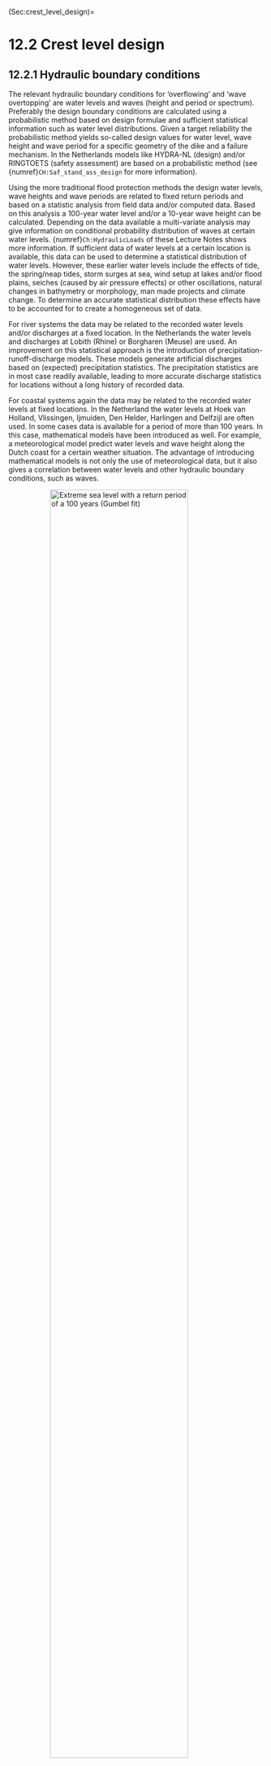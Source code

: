(Sec:crest_level_design)=
# 12.2 Crest level design

## 12.2.1 Hydraulic boundary conditions
The relevant hydraulic boundary conditions for ‘overflowing’ and ‘wave overtopping’ are water levels and waves (height and period or spectrum). Preferably the design boundary conditions are calculated using a probabilistic method based on design formulae and sufficient statistical information such as water level distributions. Given a target reliability the probabilistic method yields so-called design values for water level, wave height and wave period for a specific geometry of the dike and a failure mechanism. In the Netherlands models like HYDRA-NL (design) and/or RINGTOETS (safety assessment) are based on a probabilistic method (see {numref}`CH:Saf_stand_ass_design` for more information).

Using the more traditional flood protection methods the design water levels, wave heights and wave periods are related to fixed return periods and based on a statistic analysis from field data and/or computed data. Based on this analysis a 100-year water level and/or a 10-year wave height can be calculated. Depending on the data available a multi-variate analysis may give information on conditional probability distribution of waves at certain water levels. {numref}`Ch:HydraulicLoads` of these Lecture Notes shows more information. 
If sufficient data of water levels at a certain location is available, this data can be used to determine a statistical distribution of water levels. However, these earlier water levels include the effects of tide, the spring/neap tides, storm surges at sea, wind setup at lakes and/or flood plains, seiches (caused by air pressure effects) or other oscillations, natural changes in bathymetry or morphology, man made projects and climate change. To determine an accurate statistical distribution these effects have to be accounted for to create a homogeneous set of data. 

For river systems the data may be related to the recorded water levels and/or discharges at a fixed location. In the Netherlands the water levels and discharges at Lobith (Rhine) or Borgharen (Meuse) are used. An improvement on this statistical approach is the introduction of precipitation-runoff-discharge models. These models generate artificial discharges based on (expected) precipitation statistics. The precipitation statistics are in most case readily available, leading to more accurate discharge statistics for locations without a long history of recorded data. 

For coastal systems again the data may be related to the recorded water levels at fixed locations. In the Netherland the water levels at Hoek van Holland, Vlissingen, Ijmuiden, Den Helder, Harlingen and Delfzijl are often used. In some cases data is available for a period of more than 100 years. In this case, mathematical models have been introduced as well. For example, a meteorological model predict water levels and wave height along the Dutch coast for a certain weather situation. The advantage of introducing mathematical models is not only the use of meteorological data, but it also gives a correlation between water levels and other hydraulic boundary conditions, such as waves. 

<figure>
    <img src="./chapter12_figures/CH12_ch4pic.jpg" 
         alt="Extreme sea level with a return period of a 100 years (Gumbel fit)"
         style="display: block; margin: 0 auto; width: 80%; height: auto;">
    <figcaption style="text-align: center;">
        Figure 12.22: Extreme sea level with a return period of a 100 years (Gumbel fit), from \citet{Muis2016}.
    </figcaption>
</figure>


Considering that a flood protection structure will be designed to provide flood protection for a number of decades ahead future climate change effects on water levels need to be accounted for. The past experience in the Netherlands with sea level rise indicate rise of 20 cm per century, but for the future a number of scenarios have been developed within the Delta programme (Delta programme, 2014). The effects of these scenarios range from to 35 or 85 cm for 2100. For design purposes the upper scenario is used (2050: +0.35 meters; 2100: +0.85 meters). 

Climate change also effects river discharges and this effect is often estimated at 10 to 20\% in 50 to 100 years. The estimated effects of climate scenarios for the Rhine range from an additional 1,000 to 2,000 $m^3$/sec. Again the upper scenario is used (2050: 17,000 $m^3$/sec; 2100: 18,000 $m^3$/sec). However, in river systems the increased discharge may be affected by flooding upstream. For example, based on mathematical modelling the maximum discharge in the river Rhine at Lobith is limited to 17,500 to 18,000 $m^3$/sec, because the river dikes in Germany will flood. For Meuse the climate scenarios range from +2,000 $m^3$/sec to +6,000 $m^3$/sec (!!).Again the upper scenario is used (2050: 4,200 $m^3$/sec; 2100: 4,600 $m^3$/sec).

The difficulty is to decide on the climate scenario used in a design process. Again, the best thing to do is to make a full probabilistic analysis. In such an analysis the design can be tested against the various scenarios with varying lifespan for the structure. If a probabilistic analysis is not made, an educated guess can be made based on a sensitivity analysis. As a rule of thumb, the following two choices are in general sensible:
- Structures with relatively high construction cost and with little adaptability are to be designed with a long lifespan (50-100 years) and a conservative climate scenario.
- Adaptive structures with relatively low (re)construction costs are to be designed with a short lifespan (25-50 years) and a medium or even optimistic climate scenario.

Additional factors contributing to design water levels are wind setup and seiches (oscillations). Wind setup is usually incorporated in sea or lake level statistics (storm surge effect). However, in rivers local wind setup may be an issue in the shallow flood plains. This effect needs to be calculated separately as the water level data in rivers are often derived from discharge statistics. The wind data used to determine wave conditions can be used for wind setup too. Seiches and other forms of oscillating water levels are generally not included in water level statistics. Their effect needs to be added too, taking into account that seiches are not (fully) correlated with storms. {numref}`Ch:HydraulicLoads` of these Lecture Notes contains more information on seiches and oscillations.

Having established the design water level (including effects of climate change and seiches) related to the required return period the next essential elements to calculate the required dike crest level are wave boundary conditions: wave height and wave period. 

For a river situation the water levels (river flood) and wave conditions are not likely to be very correlated and therefore the wind generated waves may be determined based on wind statistics (speed and direction), the fetch length and water depths. For a coastal situation water levels (storm surge) and wave conditions are very much correlated. Therefore the wave statistics are related to the water levels. 

As explained in {numref}`Ch:HydraulicLoads` and {eq}`Ch:Stability` of these Lecture Notes one should use the hydraulic conditions at the toe of the structure. The spectral wave height and period $H_{m0}$ and $T_{m-1,0}$ provide the most accurate prediction of run-up and overtopping, also in non-standard cases such as double-peaked spectra and (very) shallow foreshores. The HYDRA-NL computer programme provides these wave parameters. Using the spectral wave period is important if the wave spectrum shows more energy for longer periods. Also, the spectral wave period deals better with double peaked or ‘flat’ wave spectra. 

If waves are calculated otherwise (such as using the Bretschneider formula for wind generated wave) a significant wave height ($H_{s}$) and a peak period ($T_{p}$) are calculated. Using these parameter requires re-fitted design formulae or the wave parameters need to be adapted. In deep water the differences are very small, but in shallow water differences may increase to 10-15\%. Based on the spectral wave height it is straightforward to calculate a wave height distribution and the significant wave height {cite}`BattjesandGroenendijk`. For the failure mechanisms related to stability under wave attack (such as revetments) and for the assessment of dunes the peak period ($T_{p}$) is used. If the spectral period is known the value of $T_{p}$ can be calculated easily: $T_{p} = 1,1 \cdot T_{m-1,0}$. 

(Subsec:Def_exam_bc)=
## 12.2.2 Definition of the examples and hydraulic boundary conditions

### Example river dike
For a river dike two examples will be illustrated, using the traditional approach and the new safety standards. The location of the river dike is near Tiel on the north bank of the Waal, the main branch of the river Rhine ({numref}`Fig:Tiel`). The solid blue line shows the orientation of the dike with the normal in red (SE direction, 135 \textdegree). The red and blue dashed lines indicate the various fetch lengths.

<figure>
    <img src="./chapter12_figures/CH12_25.jpg" 
         alt="Location Tiel with dike normal (in red) and fetch lengths"
         style="display: block; margin: 0 auto; width: 80%; height: auto;">
    <figcaption style="text-align: center;">
        Figure 12.23: Location Tiel with dike normal (in red) and fetch lengths.
    </figcaption>
</figure>


The statistical information for the water levels at this location is shown in {numref}`Tab:Hydr_bc_riverdike`. The traditional approach at this location featured a safety standard of 1/1250 per year. As an illustration, the return periods used for the German safety standards (1/100 per year for the upper river and 1/200 per year for the lower river) are shown too. However, it must be emphasized that the design rules in Germany are different from the Dutch rules.

The wave loads are wind generated and calculated using a standard wind field (1 hour average) and the Bretschneider prediction formula. It is assumed that the waves will fully developed within an hour. This is reasonable, given the maximum fetch lengths in the river area. The wave height and wave period can be calculated using a wind speed and the water depth in the foreshore (5 meters in this example). For the shorter return periods the water level is obviously lower (1 meters in this example) and therefore the wave loads are somewhat lower too. The effects of climate change in 2100 is also shown in {numref}`Tab:Hydr_bc_riverdike` by the figures between brackets. 

The new safety standard for this location is 1/30,000 per year. This probability is used to derive the water levels for geotechnical and piping design. Using the standard design formulae the target probability for ‘overflowing’ and ‘overtopping’ is based on a value of $\omega$ of 24\% and a length-effect N of 1. The target probability is 1/125,000 per year. Using the model HYDRA-NL the design conditions for this location, failure mechanism (wave overtopping) and dike geometry are calculated and shown in {numref}`Tab:Hydr_bc_riverdike`. As explained in {numref}`Subsec:Der_designvalues`, HYDRA-NL performs a full probabilistic analysis for the hydraulic loads and the presented combination of water level, wave height and wave period is the design point. This design point is valid only for wave overtopping (5 l/m/s). For other overtopping rates and failure mechanisms other design points need to be calculated. For example, for the design of a revetment various design points are needed to calculate the required revetment at various water levels. 

```{table} Hydraulic boundary conditions river dike example
:name: Tab:Hydr_bc_riverdike
| \multirow{4}{*}{Traditional approach} | \begin{tabular}[c]{@{}l@{}}Return period \\ {[}year{]}\end{tabular}  | \begin{tabular}[c]{@{}l@{}}Water level\\ {[}m{]}\end{tabular} | \begin{tabular}[c]{@{}l@{}}Wave height\\ {[}m{]}\end{tabular} | \begin{tabular}[c]{@{}l@{}}Wave period\\ {[}s{]}\end{tabular} \\ \cline{2-5}|
| :--- | :--- | :--- | :--- | :--- |
| | 100                                                                   | 10.1 (10.5)                                                   | 0.4 (0.4)                                                     | 2.1 (2.1)                                                     \\ \cline{2-5}|
| | 200                                                                   | 10.3 (10.8)                                                   | 0.4 (0.4)                                                     | 2.1 (2.1)                                                     \\ \cline{2-5}|
| \multirow{3}{*}{New safety standard}  | \begin{tabular}[c]{@{}l@{}}Safety standard \\ {[}1/year{]}\end{tabular} | \begin{tabular}[c]{@{}l@{}}Water level\\ {[}m{]}\end{tabular} | \begin{tabular}[c]{@{}l@{}}Wave height\\ {[}m{]}\end{tabular} | \begin{tabular}[c]{@{}l@{}}Wave period\\ {[}s{]}\end{tabular} \\ \cline{2-5}|
| | 1/30000                                                               | 11.4 (11.5)                                                   | -                                                             | -                                                             \\ \cline{2-5}|
```

The numbers in {numref}`Tab:Hydr_bc_riverdike` show very clearly the effect of the maximum discharge of 18,000 $m^3$/sec. The water level is limited to MSL+11.5 meters, but the waves are not limited due to the increasing wind speeds at the smaller probabilities.

Before using the hydraulic boundary conditions the margins for statistical uncertainties need to be added. For the river area the additional margin for the water level is 0.3 meters. For the wave loads a 10\% margin is added to both the wave height and wave period.

### Example coastal dike
For a coastal dike also two examples will be illustrated, using the traditional approach and the new safety standards. The location of the river dike is near Delfzijl on the shores of the Wadden Sea ({numref}`Fig:Delfzijl`). The solid blue line shows the orientation of the dike with the normal in red (NE direction, 45\textdegree).

\begin{figure}[H] 

```{figure} images/CH12_26
```
 	\caption{Location Delfzijl with dike normal (in red)}
 	\label{Fig:Delfzijl}

\end{figure}

The statistical information for the water levels at this location is shown in {numref}`Tab:Hydr_bc_coastaldike`. The traditional approach at this location featured a safety standard of 1/4,000 per year. Again as an illustration, the water levels are also shown for return periods related to the German safety standards for the Wadden Sea (1/100 per year) and for the Hamburg area (1/400 per year). The waves are derived using the HYDRA-NL model. The effects of climate change is also shown in {numref}`Tab:Hydr_bc_coastaldike`. 

The new safety standard for this location is 1/10,000 per year. This probability is used to derive the water levels for geotechnical and piping design. Using the standard design formulae the target probability for ‘overflowing’ and ‘overtopping’ is based on a value of $\omega$ of 24\% and a length-effect N of 1. The target probability is 1/41,667 per year. Using the model HYDRA-NL the design conditions for this location, failure mechanism (wave overtopping) and dike geometry are calculated and shown in {numref}`Tab:Hydr_bc_coastaldike`. As explained in {numref}`Subsec:Der_designvalues` HYDRA-NL performs a full probabilistic analysis for the hydraulic loads and the presented combination of water level, wave height and wave period is the design point. This design point is valid only for wave overtopping (5 l/m/s). For other overtopping rates and failure mechanisms other design points need to be calculated. 

```{table} Hydraulic boundary conditions coastal dike example
:name: Tab:Hydr_bc_coastaldike
| \multirow{4}{*}{Traditional approach} | \begin{tabular}[c]{@{}l@{}}Return period \\ {[}year{]}\end{tabular}   | \begin{tabular}[c]{@{}l@{}}Water level\\ {[}m{]}\end{tabular} | \begin{tabular}[c]{@{}l@{}}Wave height\\ {[}m{]}\end{tabular} | \begin{tabular}[c]{@{}l@{}}Wave period\\ {[}s{]}\end{tabular} \\ \cline{2-5}|
| :--- | :--- | :--- | :--- | :--- |
| | 100                                                                   | 5.0 (5.8)                                                   | 1.3 (1.6)                                                     | 4.0 (4.5)                                                     \\ \cline{2-5}|
| | 400                                                                   | 5.4 (6.2)                                                   | 1.6 (1.9)                                                     | 4.2 (4.7)                                                     \\ \cline{2-5}|
| \multirow{3}{*}{New safety standard}  | \begin{tabular}[c]{@{}l@{}}Safety standard \\ {[}1/year{]}\end{tabular} | \begin{tabular}[c]{@{}l@{}}Water level\\ {[}m{]}\end{tabular} | \begin{tabular}[c]{@{}l@{}}Wave height\\ {[}m{]}\end{tabular} | \begin{tabular}[c]{@{}l@{}}Wave period\\ {[}s{]}\end{tabular} \\ \cline{2-5}|
| | 1/10000                                                               | 6.3 (7.2)                                                   | -                                                             | -                                                             \\ \cline{2-5}|
```

Before using the hydraulic boundary conditions the margins for statistical uncertainties need to be added. For the coastal area the additional margin for the water level is 0.4 meters. For the wave loads a 10\% margin is added to both the wave height and wave period.

(Subsec:Calc_req_crestlevel)=
## 12.2.3 Calculation of the required crest level

In {numref}`Ch:Overtopping` of these Lecture Notes the processes of wave run-up and wave overtopping are described. For this section the TAW formula for overtopping {eq}`Sec:Overtopping_straight_smooth` has been used (deterministic version). In the traditional approach the goal of the design is to calculate a required freeboard to limit the wave overtopping discharge and to keep the inner slope safe from erosion eventually leading to a dike breach. A typical critical overtopping discharge in the traditional approach ranges from 0.1 l/m/s to 5 l/m/s, depending on the quality of the inner slope of the dike.

The new safety standard is related to a dike breach and allows larger overtopping discharges. 
Now, the maximum critical overtopping discharges range from 5 l/m/s up to 10 l/m/s, provided the inner slope is well-covered with grass or with a clay layer of at least 80 centimeters . If macro-instability and/or erosion of the inner slope can be prevented (e.g. by mild slopes or by reinforcing the inner slope) even much higher overtopping discharges can be allowed. Obviously, if very high overtopping discharges are allowed the potential consequences for the hinterland need to be assessed properly.

{numref}`Tab:Freeboard_bas_overtopping` shows the required freeboard for a critical overtopping discharge of 1 l/m/s, calculated with the TAW formula {eq}`Sec:Overtopping_straight_smooth` for overtopping and a fixed wave steepness of 4\%.

```{table} Required freeboard based on wave overtopping
:name: Tab:Freeboard_bas_overtopping
| \multirow{5}{*}{River dikes}   | \multirow{2}{*}{\begin{tabular}[c]{@{}l@{}}Wave height\\ {[}m{]}\end{tabular}} | \multicolumn{5}{l|}{Cotan outer slope {[}-{]}} \\ \cline{3-7}|
| :--- | :--- | :--- | :--- | :--- | :--- | :--- |
| |                                                                                | 2       | 3       | 4       | 5       | 8      \\ \cline{2-7}|
| | 0.20                                                                           | 0.31    | 0.28    | 0.20    | 0.16    | 0.09   \\ \cline{2-7}|
| | 0.50                                                                           | 1.04    | 0.94    | 0.69    | 0.54    | 0.32   \\ \cline{2-7}|
| \multirow{5}{*}{Coastal dikes} | \multirow{2}{*}{\begin{tabular}[c]{@{}l@{}}Wave height\\ {[}m{]}\end{tabular}} | \multicolumn{5}{l|}{Cotan outer slope {[}-{]}} \\ \cline{3-7}|
| |                                                                                | 2       | 3       | 4       | 5       | 8      \\ \cline{2-7}|
| | 2.00                                                                           | 5.75    | 5.23    | 3.85    | 3.03    | 1.83   \\ \cline{2-7}|
| | 4.00                                                                           | 13.10   | 11.91   | 8.78    | 6.93    | 4.21   \\ \cline{2-7}|
```

The results in the {numref}`Tab:Freeboard_bas_overtopping` show how the required freeboard works out for river dikes (with small waves) and for sea dikes (higher waves). It also shows that river dikes may have relatively steep slopes (1:2 or 1:3). Such steep slopes are not really an option for sea dikes: gentler slopes of 1:5 or less yield more realistic freeboards. It is clear that a gentler outer slope is very effective in reducing the required freeboard. On the other hand, very mild slopes are not very like to be applied in the river area because of the large footprint required. The unrealistic options in {numref}`Tab:Freeboard_bas_overtopping` are indicated in italics. Also a number of combinations yields a freeboard less than the minimum required value of 0.50 meters. 

Instead of overtopping the required crest level or freeboard may be calculated using wave run-up as well. Especially in the traditional approach this method is applied very frequently because it is straight¬forward to use. The Delft formula {eq}`Sec:Runup on straight smooth slopes` is valid for a wave steepness of 4.8\% and breaker parameters less than 1.8 (common for local wind generated waves), but the TAW formula for wave run-up {eq}`Sec:Runup on straight smooth slopes` can be applied for a wider range of circumstances. This is preferable because longer waves with more energy will run further up the slope or give a higher overtopping volume. 

{numref}`Tab:Freeboard_bas_waverunup` shows the required freeboard again for a fixed wave steepness of 4.8\%, calculated with the TAW formula {eq}`Sec:Runup on straight smooth slopes` for 2\% wave run-up. 

```{table} Required freeboard based on 2\% wave run-up
:name: Tab:Freeboard_bas_waverunup
| \multirow{5}{*}{River dikes}   | \multirow{2}{*}{\begin{tabular}[c]{@{}l@{}}Wave height\\ {[}m{]}\end{tabular}} | \multicolumn{5}{l|}{Cotan outer slope {[}-{]}} \\ \cline{3-7}|
| :--- | :--- | :--- | :--- | :--- | :--- | :--- |
| |                                                                                | 2       | 3       | 4       | 5       | 8      \\ \cline{2-7}|
| | 0.20                                                                           | 0.61    | 0.55    | 0.20    | 0.41    | 0.21   \\ \cline{2-7}|
| | 0.50                                                                           | 1.53    | 1.38    | 1.03    | 0.82    | 0.52   \\ \cline{2-7}|
| \multirow{5}{*}{Coastal dikes} | \multirow{2}{*}{\begin{tabular}[c]{@{}l@{}}Wave height\\ {[}m{]}\end{tabular}} | \multicolumn{5}{l|}{Cotan outer slope {[}-{]}} \\ \cline{3-7}|
| |                                                                                | 2       | 3       | 4       | 5       | 8      \\ \cline{2-7}|
| | 2.00                                                                           | 6.10    | 5.50    | 4.13    | 3.30    | 2.06   \\ \cline{2-7}|
| | 4.00                                                                           | 12.20   | 11.00  | 8.25    | 6.60    | 4.13   \\ \cline{2-7}|
```

The results in the {numref}`Tab:Freeboard_bas_waverunup` show on average higher required freeboards than {numref}`Tab:Freeboard_bas_overtopping` for the river dikes, whilst for the coastal dikes the required freeboards are more or less similar. For these circumstances the 2\% wave run-up criterion more or less equals the 1 l/m/s criterion. For the smaller waves (river area) the 2\% wave run-up criterion is more strict and more or less equals the 0.1 l/m/s criterion. Again, the unrealistic options in {numref}`Tab:Freeboard_bas_waverunup` are indicated in italics and a number of combinations yields a freeboard less than the minimum required value of 0.50 meters. 

### Example river dike
For the river dike the design calculations are applied to the hydraulic boundary conditions of {numref}`Tab:Hydr_bc_riverdike` including the required uncertainty margins. For the geometry of the river dike two standard profiles (with an outer slope of 1:3 and 1:5) are used (no berm, no composite slopes, no shallow foreshore, no additional roughness). The effect of climate change is shown between brackets. For the traditional approach a critical overtopping discharge of 0.1 l/m/s/ is used. For the new safety standard 5 l/m/s is used. The results are shown in {numref}`Tab:crest_level_riverexamp`.

```{table} Required crest levels river dike example
:name: Tab:crest_level_riverexamp
| \multirow{4}{*}{Traditional approach} | \begin{tabular}[c]{@{}l@{}}Return period \\ {[}year{]}\end{tabular}   | \begin{tabular}[c]{@{}l@{}}Crest level 1:3\\ {[}m{]}\end{tabular} | \multicolumn{2}{l|}{\begin{tabular}[c]{@{}l@{}}Crest level 1:5\\ {[}m{]}\end{tabular}} \\ \cline{2-5}|
| :--- | :--- | :--- | :--- | :--- |
| | 100                                                                   | 10.9 (11.3)                                                       | \multicolumn{2}{l|}{10.6 (11.0)}                                                       \\ \cline{2-5}|
| | 200                                                                   | 11.2 (11.6)                                                       | \multicolumn{2}{l|}{10.9 (11.3)}                                                       \\ \cline{2-5}|
| \multirow{3}{*}{New safety standard}  | \begin{tabular}[c]{@{}l@{}}Return period \\ {[}1/year{]}\end{tabular} | \begin{tabular}[c]{@{}l@{}}Crest level 1:3\\ {[}m{]}\end{tabular} | \multicolumn{2}{l|}{\begin{tabular}[c]{@{}l@{}}Crest level 1:5\\ {[}m{]}\end{tabular}} \\ \cline{2-5}|
| | \multirow{2}{*}{1/125000}                                             | \multirow{2}{*}{12.1 (12.4)}                                      | \multicolumn{2}{l|}{\multirow{2}{*}{11.9 (12.1)}}                                      |
```

The results of {numref}`Tab:crest_level_riverexamp` show that the effect of a milder slope for the river dike is rather small, especially if larger overtopping rates are allowed (new safety standard). The effect of the new, stricter safety standard is not fully compensated by the larger overtopping rate. But for 2100 the difference between the new standard and the traditional approach diminishes about 10 centimeters. That is largely due to the maximum Rhine discharge of 18,000 $m^3/sec$ that has been used in the calculations. The effect of climate change remains fairly constant. 

### Example coastal dike
For the coastal dike the design calculations are applied to the hydraulic boundary conditions of {numref}`Tab:Hydr_bc_coastaldike` including the required uncertainty margins. For the geometry of the coastal dike two standard profiles with an outer slope of 1:5, with and without a berm (10 meters wide at a level of MSL+7 meters) is used (no composite slopes, no shallow foreshore, no additional roughness). The effect of climate change is shown between brackets. For the traditional approach a critical overtopping discharge of 1 l/m/s/ is used. For the new safety standard 10 l/m/s is used. The results are shown in {numref}`Tab:crest_coastaldikeexamp`.

```{table} Required crest levels coastal dike example
:name: Tab:crest_coastaldikeexamp
| \multirow{4}{*}{Traditional approach} | \begin{tabular}[c]{@{}l@{}}Return period \\ {[}year{]}\end{tabular}   | \begin{tabular}[c]{@{}l@{}}Crest level 1:5 \\ no berm {[}m{]}\end{tabular} | \multicolumn{2}{l|}{\begin{tabular}[c]{@{}l@{}}Crest level 1:5\\ berm {[}m{]}\end{tabular}}  \\ \cline{2-5}|
| :--- | :--- | :--- | :--- | :--- |
| | 100                                                                   | 6.9 (8.2)                                                                  | \multicolumn{2}{l|}{6.9 (7.8)}                                                               \\ \cline{2-5}|
| | 400                                                                   | 7.6 (8.9)                                                                  | \multicolumn{2}{l|}{7.4 (8.3)}                                                               \\ \cline{2-5}|
| \multirow{3}{*}{New safety standard}  | \begin{tabular}[c]{@{}l@{}}Return period \\ {[}1/year{]}\end{tabular} | \begin{tabular}[c]{@{}l@{}}Crest level 1:5 \\ no berm {[}m{]}\end{tabular} | \multicolumn{2}{l|}{\begin{tabular}[c]{@{}l@{}}Crest level 1:5 \\ berm {[}m{]}\end{tabular}} \\ \cline{2-5}|
| | \multirow{2}{*}{1/41667}                                              | \multirow{2}{*}{8.9 (10.2)}                                                | \multicolumn{2}{l|}{\multirow{2}{*}{8.2 (9.5)}}                                              |
```

The results of {numref}`Tab:crest_coastaldikeexamp` show that the crest level differences for the various return periods are much larger than for the river dike. The correlation between water level and waves causes this effect. The reducing effect of the berm become noticeable at the extreme return periods, because the berm is constructed at MSL+7 meters. The effect of the new, stricter safety standard is nearly completely compensated by the larger overtopping rate. The effect of climate change remains fairly constant. 

(Subsec:calc_constr_level)=
## 12.2.4 Calculation of construction crest level

From the required crest level a construction crest level can be calculated by taking into account the effects of land subsidence, consolidation of the subsoil of the dike and compaction of the dike. To design a dike for a number of decades ahead, the effects of land subsidence and consolidation are generally a significant factor to include in the construction crest level. These effects are more certain to occur than climate change.

The antipode of increased water levels through climate change is land (and therefore dike) subsidence. A number of factors may contribute to a subsiding dike:

1. Polder drainage ({numref}`Fig:polder_landscape` left): a serious problems for e.g. Dutch polders where continuous pumping for centuries has led to significant land subsidence. In the Waterland region, north of Amsterdam, this land subsidence amounts 30 to 80 cm in 100 years. Often the dike itself may experience less subsidence, since the soil under the dike is more consolidated.
1. Extraction of groundwater or oil ({numref}`Fig:polder_landscape` right): extreme examples are Jakarta (10 cm per year as a result of massive private wells for industry and drinking water) or Lago de Maracaibo in Venezuela (as a result of oil exploration from the lake bottom and from the land, some 5 meters subsidence in the latest 30 years on top of 4 meters subsidence between 1920 and 1985). 
1. Tectonic movement and tilt: In addition to the above mentioned more important features, geological activity may lead to relatively reduced (or increased) dike levels. In highly seismic active areas, earthquakes may lead to more serious changes of large regions, changing the general reference level considerably, meters. This has e.g. been observed in Río Cauca basin in Colombia, but also for the west coast of Sumatra after the 2004 earthquake leading to the Christmas tsunami.

<figure>
    <img src="./chapter12_figures/CH12_27.jpg" 
         alt="The Dutch polder landscape after centuries of water management (left) and Lagunillas, Venezuela 1985, after decades of oil exploration (right)"
         style="display: block; margin: 0 auto; width: 80%; height: auto;">
    <figcaption style="text-align: center;">
        Figure 12.25: The Dutch polder landscape after centuries of water management (left) and Lagunillas, Venezuela 1985, after decades of oil exploration (right).
    </figcaption>
</figure>


After the construction of a dike the subsoil will not have consolidated yet. The groundwater will be in a situation of overpressure and slowly drain from the less permeable layers: this process is called consolidation. This will cause dike settlement. Especially in weak soils this factor can be significant and should be accounted for in the construction height. This factor is also important for the geotechnical stability during or shortly after construction. {numref}`Fig:frozen_water` (left) shows groundwater flowing out of a slope under pressure of the newly built dike. Because of the freezing weather the groundwater gets frozen and stay very well visible. {numref}`Fig:frozen_water` (right) shows the vertical drainage flaps which are used to enhance consolidation.

<figure>
    <img src="./chapter12_figures/CH12_28.jpg" 
         alt="Frozen water from newly constructed slope (left) and drainage flaps for consolidation (right)"
         style="display: block; margin: 0 auto; width: 80%; height: auto;">
    <figcaption style="text-align: center;">
        Figure 12.26: Frozen water from newly constructed slope (left) and drainage flaps for consolidation (right).
    </figcaption>
</figure>


<figure style="float: left; width: 25%; margin-right: 10px;">
    <img src="./chapter12_figures/CH12_29.jpg" 
         alt="Preventing compaction"
         style="width: 100%; height: auto; display: block;">
    <figcaption style="text-align: center;">
        Figure 12.27: Preventing compaction.
    </figcaption>
</figure>

Compaction of the dike body itself should be done properly during construction. Contractors are usually required to fill the dike body with small layers of 40 cm and compact them with bulldozers to a fixed Proctor rate of e.g. 97\%. With modern equipment dike compaction after construction is virtually negligible. {numref}`Fig:Prev_comp` shows soil being brought into the dike body from a conveyor belt. This soil is being spread into relatively thin layers and being compacted by two bulldozers in alternating directions.

(Subsec:Opt_optim)=
## 12.2.5 Options for optimization

Calculating the crest level is an important step in the technical design process. The first iteration as performed in the previous section may lead to complications. These complications can be technical (geotechnical stability), but also there may be restrictions like a maximum footprint or a maximum crest level. Reduction of wave overtopping or wave run-up is then an option to design a lower crest. Starting at the hydraulic conditions a number of options is available. 

### Foreshore
The wave action on the outer slope of the dike can be limited by reducing the waves. This can be done by raising the foreshore or by using vegetation. By raising the foreshore the waves will become depth limited and if the foreshore is wide enough to allow breaking of the larger waves the maximum waves will reduce to 0,55 of the water depth (during storm conditions obviously).

The effect of a shallow foreshore can be enhanced by using vegetation. In the Netherlands along the rivers willow trees can be used. But in tropical regions mangroves or salt water marshes (New Orleans) are able to reduce the impact of storm surges by breaking the waves. 

An excellent example is a project in the polder Noordwaard near Werkendam. This project is part of Room for the River and during river floods a significant part of this polder will be flooded. The other parts are protected by using mounds (terpen in Dutch) or by constructing dikes. Fort Steurgat is an old fortress changed into a residential area and a new dike has to be constructed in front of the fort. There was public opposition against the traditional design of the dike. It was considered too high, blocking the view from the Fort but also contrasting with landscape by the use of concrete revetments. A solution was found by a lower, hybrid dike without revetments and with willow trees reducing the waves. This dike is integrated in the landscape and it is expected that the new design will add to recreational value of the area for local residents.

This was possible by reducing the wave loads. During a flood the design wave Hs is 1 to 1.2 meters. That is due to the long fetch (10 km) and the considerable water depth (3 m) under the design conditions. From field and laboratory research it has become clear that vegetation can be an effective means of wave reduction (\cite{Coops.H._et.al.},\cite{Mendez2004}, {cite}`LovstedtC._etal2010` or {cite}`Koch_et.al2009`). In the final design a continuous willow tree plantation in front of the dike provides 80\% reduction of incoming wave height under 1/2000 per year storm conditions. This allows the dike crest to be 1 meter lower than in the traditional design. An a simple clay cover is sufficient to resist the remaining wave attack. The willow plantation is inspired by the centuries old tradition of willow culture for the production of brushwood, which is typical of this region. Thanks to this know-how, tree vitality can be guaranteed and long-term maintenance of the plantation can be defined and budgeted.

<figure>
    <img src="./chapter12_figures/CH12_30.jpg" 
         alt="Reducing crest level by vegetation at Fort Steurgat"
         style="display: block; margin: 0 auto; width: 80%; height: auto;">
    <figcaption style="text-align: center;">
        Figure 12.28: Reducing crest level by vegetation at Fort Steurgat.
    </figcaption>
</figure>


A number of design aspects are relevant:
- The integrated dike including the willow plantation has a wider footprint than the traditional dike. The width of the willow plantation needed is quite substantial. This may interfere with the required discharge capacity of the river. Furthermore, it needs to fit into existing plans for nature- and landscape development or even better, an integrated plan for the flood plain.
- The design features a willow tree plantation. This is beyond the expertise of traditional dike engineers and requires expert input of biologists. Biologists need to be involved during the design and construction of the dike. Planning of dike construction is more complex compared to a traditional design as a sufficiently dense tree plantation takes time to grow (3-4 years).
- Nearly all Building with Nature measures require more and complicated maintenance. The willow plantation has to be maintained yearly to guarantee sufficient density and tree health.
- Research {cite}`Dekker_deVries2009` demonstrated that the main wave reduction is already realised in the first 20 m of the forest, which means that future designs could possibly have smaller dimensions (see {numref}`Fig:red_crest_vege`, top-right).
- Applying an innovation like this requires sound documentation, especially for future safety assessments {cite}`Venema_2013`.

Based on the traditional design approach the design calculations for (one section of) Fort Steurgat are shown (adapted from Dekker and de Vries, 2009). The overtopping criterion used is 2 l/m/s, based on the very mild inner slope. The outer slope is 1:5 and the (positive) effect of the vegetation on the wave period is neglected.

```{table} Design calculations for Fort Steurgat
:name: Tab:Steurgat_calc
| \multirow{2}{*}{Boundary conditions} | \begin{tabular}[c]{@{}l@{}}Return period\\ {[}year{]}\end{tabular} | \begin{tabular}[c]{@{}l@{}}Water level\\ {[}m + MSL\end{tabular} | \begin{tabular}[c]{@{}l@{}}Wave height\\ {[}m{]}\end{tabular} | \begin{tabular}[c]{@{}l@{}}Wave period\\ {[}s{]}\end{tabular}       \\ \cline{2-5}|
| :--- | :--- | :--- | :--- | :--- |
| \multirow{6}{*}{Design calculations} | \begin{tabular}[c]{@{}l@{}}Reduction wave\\ height\end{tabular}    | \begin{tabular}[c]{@{}l@{}}Water level\\ {[}m + MSL\end{tabular} | \begin{tabular}[c]{@{}l@{}}Wave height\\ {[}m{]}\end{tabular} | \begin{tabular}[c]{@{}l@{}}Crest level\\ {[}m + MSL{]}\end{tabular} \\ \cline{2-5}|
| | 0\%                                                                | 3.85                                                             | 1.21                                                          | 5.50                                                                \\ \cline{2-5}|
| | 20\%                                                               | 3.85                                                             | 0.97                                                          | 5.25                                                                \\ \cline{2-5}|
| | 40\%                                                               | 3.85                                                             | 0.73                                                          | 5.00                                                                \\ \cline{2-5}|
| | 60\%                                                               | 3.85                                                             | 0.48                                                          | 4.70                                                                \\ \cline{2-5}|
```

The results confirm a reduction of the required crest level from 5.50 to 4.35 meters above MSL (based on a minimum freeboard of 0.5 meters). 

### Outer slope
Wave overtopping or wave run-up can be reduced by applying milder outer slopes, but also by using a type of revetment with a greater roughness than grass of asphalt. The effect of reducing the outer slope angle reduction is already incorporated in the design formulae.

The effect of a rougher slope revetment than the standard grass or asphalt is that the energy of the waves running up the slope is being absorbed. When a wave runs up the slope, it dissipates energy. Rougher revetments absorb more wave energy, resulting in reduced overtopping and/or run up. revetments are expensive elements and are usually avoided where possible. But if a revetment is already necessary, applying a certain roughness will help to reduce the overtopping and/or run-up. Also maintenance, operational and environmental issues may be important considerations for the selection of one type or another. 

The application of the reduction factor $\gamma_{R}$ is described in Chapter 6 of these Lecture Notes. Structural design of revetments is described in Chapter 9 of these Lecture Notes.


Some considerations for selecting a type of revetment:
- Smooth surfaces (asphalt, grass) are easily accessible, where necessary for maintenance or secondary functions of the dike. Grass slopes can be used as grazing ground for sheep. Larger cattle will damage the grass slopes.
- Grass will need maintenance and careful inspection. Mowing, grazing and treating bare spots; the fact that it concerns natural material requires attention. Rip-rap requires often little maintenance, but at places with a lot of debris (plants, branches, waste), maintenance can become a heavy burden.
- In case of damage after a flood or storm, inspection is required to make sure that the revetment will regain its proper condition for the next event. Repair of grass, asphalt is different, but still relatively easy, although heavy equipment may be required. Repair of rip rap may be more difficult already: often with equipment from the water side. Repair of pitched stone is usually more difficult, requires careful approach. 
- Depending on the other functions of the dike, different options may be selected. Accessibility or direct use for cattle, fishermen, recreation or natural life need to be considered. Esthetical aspects may also play a certain role.

````{table} Some type of revetments
:name: Tab:revetments
| \begin{tabular}[c]{@{}l@{}}Stone mastic asphalt,\\ sand asphalt;\\ $\gamma_{R}$=1.00\\ open asphalt;\\ $\gamma_{R}$=0.90\end{tabular}                  ||
| :--- | :--- | :--- | :--- |
| \begin{tabular}[c]{@{}l@{}}Concrete blocks, \\ like armourflex\\ and haringman,\\ $\gamma_{R}$ = 0.90\end{tabular}                               | 
```{figure} images/CH12_trb2
```
||
| \begin{tabular}[c]{@{}l@{}}Asphalt or concrete \\ impregnated\\ rock;\\ $\gamma_{R}$ = 0.80,\\ Pattern impregnated;\\ $\gamma_{R}$ = 0.70\end{tabular} ||
|
```{figure} images/CH12_trb3
```
||
| \begin{tabular}[c]{@{}l@{}}Elastocoast;\\ $\gamma_{R}$ = 0.55-0.77\end{tabular}                                                                  ||
|
```{figure} images/CH12_trb4
```
||
| \begin{tabular}[c]{@{}l@{}}Armour rock, rip rap;\\ $\gamma_{R}$ = 0.55 (2 layer),\\ Coarse gravel;\\ $\gamma_{R}$ = 0.70\end{tabular}                  ||
|
```{figure} images/CH12_trb5
```
||
````

### Berm
Another option, often applied for higher, but not too long waves (lake and coastal dikes) is to interrupt the seaside slope with a smoother, almost horizontal section, the – wave breaking – berm. Especially for coastal dikes, wave energy reduction is an important issue. A horizontal section in the sea-side slope will help to break the waves. In many cases, such a horizontal section will also serve as an inspection and maintenance road. The effectivity and efficiency of the berm is a design consideration that has two main aspects:
1. Effectivity of wave reduction $\rightarrow$ reduction crest level $\rightarrow$ reduction footprint;
1. Reduction of dike construction costs, because the less dike material to be used with the same crest level.

<figure>
    <img src="./chapter12_figures/CH12_31.jpg" 
         alt="Wave breaking berm in the sea-side slope of the dike"
         style="display: block; margin: 0 auto; width: 80%; height: auto;">
    <figcaption style="text-align: center;">
        Figure 12.29: Wave breaking berm in the sea-side slope of the dike.
    </figcaption>
</figure>


The application of the reduction factor $\gamma_{B}$ is described in Chapter 6 of these Lecture Notes. {numref}`Tab:gammab_red` shows the relative effectivity of a berm for different waves in practice. It shows that for coastal conditions with longer waves (10 seconds) the maximum reduction of 40\% requires very wide berms (80 meters). From a more practical point of view a reduction of 5 to 10\% is more realistic, considering that a maintenance road serving as a berm is about 10 meters wide. For shorter waves obviously the similar berm becomes more effective. However, including wider berms in the design may be efficient for reducing the total volume of the dike and possible for combining functions such as recreation on the outer slope. 

```{table} Reduction factor $\gamma_{B}$ for berm width and wave period
:name: Tab:gammab_red
| \multirow{2}{*}{\begin{tabular}[c]{@{}l@{}}Wave period\\ {[}s{]}\end{tabular}} | \multirow{2}{*}{\begin{tabular}[c]{@{}l@{}}Wave length\\ {[}m{]}\end{tabular}} | \multicolumn{5}{l|}{\begin{tabular}[c]{@{}l@{}}Berm width\\ {[}m{]}\end{tabular}} \\ \cline{3-7}|
| :--- | :--- | :--- | :--- | :--- | :--- | :--- |
```

When designing combined slopes or relatively high-lying berms, a check must be made as to whether the calculated wave run-up level does actually reach the front of the (upper) berm. This check must take place when taking into account any influence from roughness elements, angled incoming waves and the lower lying berms already taken into account. Combining more than one berm in one dike profile means that the reduction factors must then be combined from low to high, to be determined with a minimum of 0.6. If the collective berm width is (much) greater than $0.25*L_{0}$, then the formulae of {numref}`Ch:Overtopping`; are not applicable.

In addition to the reduction of wave overtopping and/or wave run-up the effect of a berm can be a significant reduction of the volume of the dike, as illustrated {numref}`Fig:berm-effect`. Especially for coastal or estuarine dikes the effects of a berm can be significant. The effect of a berm on the total volume reduces with milder slopes, but applying milder slopes may lead to less or lighter revetments. An overall optimization needs to be done based on costs.

<figure>
    <img src="./chapter12_figures/CH12_32.jpg" 
         alt="Effect of a berm (fictitious example, overtopping 1 l/m/s)"
         style="display: block; margin: 0 auto; width: 80%; height: auto;">
    <figcaption style="text-align: center;">
        Figure 12.30: Effect of a berm (fictitious example, overtopping 1 l/m/s).
    </figcaption>
</figure>


### Vertical wall
To reduce wave overtopping a vertical wall can be applied. Although the Dutch experiences with this type of structure were not very good {eq}`Subsec:Vertical_walls`, vertical walls are applied in many places. 

<figure>
    <img src="./chapter12_figures/CH12_33.jpg" 
         alt="Waves overtopping a vertical wall"
         style="display: block; margin: 0 auto; width: 80%; height: auto;">
    <figcaption style="text-align: center;">
        Figure 12.31: Waves overtopping a vertical wall.
    </figcaption>
</figure>


### Acceptable overtopping discharge
In the Netherlands dikes have been designed at relatively low wave-overtopping rates in the last decades: 0.1 or 1 l/s/m. These overtopping values stand for a virtually damage-free survival of the design conditions of the dike. If the land-side slope can handle the erosion and the hinterland the total overtopping volume during a flood or storm, lower dikes may be considered as an option. The effects of such an approach can be calculated using the formulae in {numref}`Ch:Overtopping` of these Lecture Notes. It must be emphasized that according to the new safety standards a higher overtopping discharge (5 to 10 l/m/s) is to be used anyway since the dike is expected to breach during design conditions.

Examples of applying increased overtopping discharges in the Netherlands are the dams like Afsluitdijk and Houtribdijk. A high wave-overtopping rate is likely to be chosen, since the slopes on both sides are protected anyway and the water bodies on either side is capable of storing the total overtopping volume.

<figure>
    <img src="./chapter12_figures/CH12_34.jpg" 
         alt="Houtribdijk, separating two lakes Markermeer and IJsselmeer"
         style="display: block; margin: 0 auto; width: 80%; height: auto;">
    <figcaption style="text-align: center;">
        Figure 12.32: Houtribdijk, separating two lakes Markermeer and IJsselmeer.
    </figcaption>
</figure>


Another striking example can be found in countries with uneven spread of rainfall and river levels over the seasons. Vietnam is a good example where the wet monsoon gives virtually unmanageable floods. In the context of Vietnam these floods are allowed to overflow the dikes and the agricultural flood plains behind, a bit comparable to the flood plains of the Dutch rivers. In the dryer season, the land needs to be used for agricultural purposes and a dike needs to keep the land free from the lower river floods. These dikes will however overflow every year in the late wet season after securing the latest crop.

<figure>
    <img src="./chapter12_figures/CH12_35.jpg" 
         alt="Vietnam, Quang Binh - Cua Gianh estuary dikes"
         style="display: block; margin: 0 auto; width: 80%; height: auto;">
    <figcaption style="text-align: center;">
        Figure 12.33: Vietnam, Quang Binh - Cua Gianh estuary dikes.
    </figcaption>
</figure>


Designing such dikes is based on overflow and if geotechnical failure (following infiltration) can be prevented much higher discharges (as described in {numref}`Subsec:Distr_overtop_vol`) can be applied. The quality of the grass cover and the duration of the overflow (time to fill the area behind the dikes) are the governing parameters {cite}`Hewlett_1987` for grass dikes. For dikes with revetments as shown in {numref}`Fig:limit_velo_overflow` obviously higher velocities can be tolerated.

<figure>
    <img src="./chapter12_figures/CH12_36.jpg" 
         alt="Limiting velocity versus overflow duration for grass"
         style="display: block; margin: 0 auto; width: 80%; height: auto;">
    <figcaption style="text-align: center;">
        Figure 12.34: Limiting velocity versus overflow duration for grass.
    </figcaption>
</figure>
